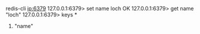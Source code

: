 redis-cli <ip:6379>
127.0.0.1:6379> set name loch
OK
127.0.0.1:6379> get name
"loch"
127.0.0.1:6379> keys *
1) "name"